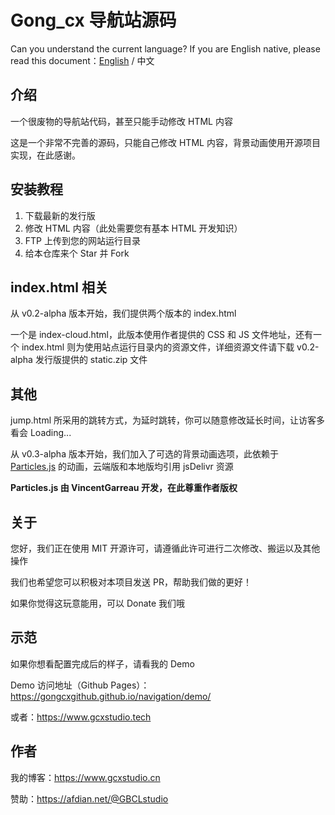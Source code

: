 # Gong_cx 导航站源码

Can you understand the current language? If you are English native, please read this document：[English](https://github.com/Gongcxgithub/navigation/blob/master/README-en.md) / 中文

## 介绍
一个很废物的导航站代码，甚至只能手动修改 HTML 内容

这是一个非常不完善的源码，只能自己修改 HTML 内容，背景动画使用开源项目实现，在此感谢。

## 安装教程
1. 下载最新的发行版
2. 修改 HTML 内容（此处需要您有基本 HTML 开发知识）
3. FTP 上传到您的网站运行目录
4. 给本仓库来个 Star 并 Fork 

## index.html 相关
从 v0.2-alpha 版本开始，我们提供两个版本的 index.html

一个是 index-cloud.html，此版本使用作者提供的 CSS 和 JS 文件地址，还有一个 index.html 则为使用站点运行目录内的资源文件，详细资源文件请下载 v0.2-alpha 发行版提供的 static.zip 文件

## 其他
jump.html 所采用的跳转方式，为延时跳转，你可以随意修改延长时间，让访客多看会 Loading...

从 v0.3-alpha 版本开始，我们加入了可选的背景动画选项，此依赖于 [Particles.js](https://github.com/VincentGarreau/particles.js) 的动画，云端版和本地版均引用 jsDelivr 资源

**Particles.js 由 VincentGarreau 开发，在此尊重作者版权**

## 关于
您好，我们正在使用 MIT 开源许可，请遵循此许可进行二次修改、搬运以及其他操作

我们也希望您可以积极对本项目发送 PR，帮助我们做的更好！

如果你觉得这玩意能用，可以 Donate 我们哦

## 示范
如果你想看配置完成后的样子，请看我的 Demo

Demo 访问地址（Github Pages）：https://gongcxgithub.github.io/navigation/demo/

或者：https://www.gcxstudio.tech

## 作者
我的博客：https://www.gcxstudio.cn

赞助：https://afdian.net/@GBCLstudio
